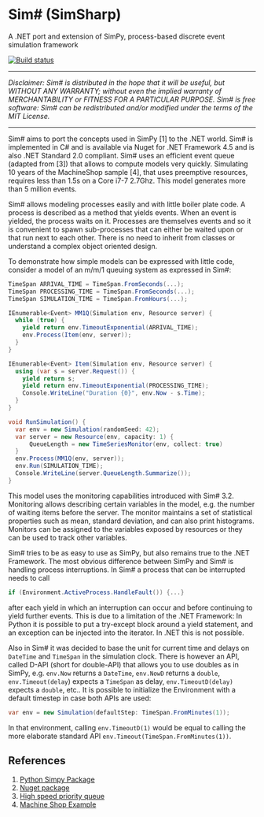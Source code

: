 # Sim# (SimSharp)

A .NET port and extension of SimPy, process-based discrete event simulation framework

[![Build status](https://ci.appveyor.com/api/projects/status/hyn83qegeiga81o2/branch/master?svg=true)](https://ci.appveyor.com/project/abeham/simsharp/branch/master)

---

*Disclaimer: Sim# is distributed in the hope that it will be useful, but WITHOUT ANY WARRANTY; without even the implied warranty of MERCHANTABILITY or FITNESS FOR A PARTICULAR PURPOSE. Sim# is free software: Sim# can be redistributed and/or modified under the terms of the MIT License.*

---


Sim# aims to port the concepts used in SimPy [1] to the .NET world. Sim# is implemented in C# and is available via Nuget for .NET Framework 4.5 and is also .NET Standard 2.0 compliant. Sim# uses an efficient event queue (adapted from [3]) that allows to compute models very quickly. Simulating 10 years of the MachineShop sample [4], that uses preemptive resources, requires less than 1.5s on a Core i7-7 2.7Ghz. This model generates more than 5 million events.

Sim# allows modeling processes easily and with little boiler plate code. A process is described as a method that yields events. When an event is yielded, the process waits on it. Processes are themselves events and so it is convenient to spawn sub-processes that can either be waited upon or that run next to each other. There is no need to inherit from classes or understand a complex object oriented design.

To demonstrate how simple models can be expressed with little code, consider a model of an m/m/1 queuing system as expressed in Sim#:

```csharp
TimeSpan ARRIVAL_TIME = TimeSpan.FromSeconds(...);
TimeSpan PROCESSING_TIME = TimeSpan.FromSeconds(...);
TimeSpan SIMULATION_TIME = TimeSpan.FromHours(...);

IEnumerable<Event> MM1Q(Simulation env, Resource server) {
  while (true) {
    yield return env.TimeoutExponential(ARRIVAL_TIME);
    env.Process(Item(env, server));
  }
}

IEnumerable<Event> Item(Simulation env, Resource server) {
  using (var s = server.Request()) {
    yield return s;
    yield return env.TimeoutExponential(PROCESSING_TIME);
    Console.WriteLine("Duration {0}", env.Now - s.Time);
  }
}

void RunSimulation() {
  var env = new Simulation(randomSeed: 42);
  var server = new Resource(env, capacity: 1) {
      QueueLength = new TimeSeriesMonitor(env, collect: true)
  }
  env.Process(MM1Q(env, server));
  env.Run(SIMULATION_TIME);
  Console.WriteLine(server.QueueLength.Summarize());
}
```

This model uses the monitoring capabilities introduced with Sim# 3.2. Monitoring allows describing certain variables in the model, e.g. the number of waiting items before the server. The monitor maintains a set of statistical properties such as mean, standard deviation, and can also print histograms. Monitors can be assigned to the variables exposed by resources or they can be used to track other variables.

Sim# tries to be as easy to use as SimPy, but also remains true to the .NET Framework. The most obvious difference between SimPy and Sim# is handling process interruptions. In Sim# a process that can be interrupted needs to call

  ```csharp
if (Environment.ActiveProcess.HandleFault()) {...}
  ```

after each yield in which an interruption can occur and before continuing to yield further events. This is due to a limitation of the .NET Framework: In Python it is possible to put a try-except block around a yield statement, and an exception can be injected into the iterator. In .NET this is not possible.

Also in Sim# it was decided to base the unit for current time and delays on `DateTime` and `TimeSpan` in the simulation clock. There is however an API, called D-API (short for double-API) that allows you to use doubles as in SimPy, e.g. `env.Now` returns a `DateTime`, `env.NowD` returns a `double`, `env.Timeout(delay`) expects a `TimeSpan` as delay, `env.TimeoutD(delay)` expects a `double`, etc.. It is possible to initialize the Environment with a default timestep in case both APIs are used:

  ```csharp
var env = new Simulation(defaultStep: TimeSpan.FromMinutes(1));
  ```

In that environment, calling `env.TimeoutD(1)` would be equal to calling the more elaborate standard API `env.Timeout(TimeSpan.FromMinutes(1))`.

## References

1. [Python Simpy Package](https://pypi.python.org/pypi/simpy)
2. [Nuget package](https://www.nuget.org/packages/SimSharp/)
3. [High speed priority queue](https://github.com/BlueRaja/High-Speed-Priority-Queue-for-C-Sharp)
4. [Machine Shop Example](src/Samples/MachineShop.cs)
